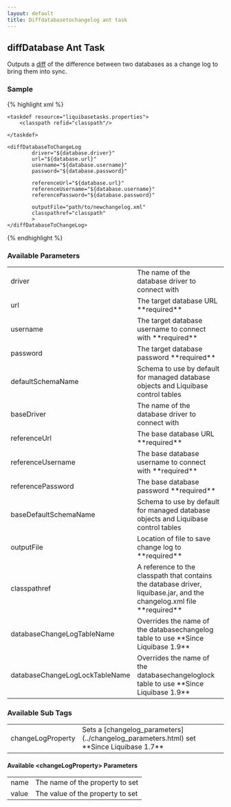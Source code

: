 ```yaml
---
layout: default
title: Diffdatabasetochangelog ant task
---
```


## diffDatabase Ant Task ##

Outputs a [diff](../diff.html) of the difference between two databases as a change log to bring them into sync.

### Sample ###

{% highlight xml %}
<target name="diff-database" depends="prepare">

    <taskdef resource="liquibasetasks.properties">
        <classpath refid="classpath"/>

    </taskdef>

    <diffDatabaseToChangeLog
            driver="${database.driver}"
            url="${database.url}"
            username="${database.username}"
            password="${database.password}"

            referenceUrl="${database.url}"
            referenceUsername="${database.username}"
            referencePassword="${database.password}"

            outputFile="path/to/newchangelog.xml"
            classpathref="classpath"
            >
    </diffDatabaseToChangeLog>
</target>
{% endhighlight %}



### Available Parameters ###

<table>
<tr><td>driver</td><td>The name of the database driver to connect with</td></tr>
<tr><td>url</td><td>The target database URL **required**  </td></tr>
<tr><td>username</td><td>The target database username to connect with **required**  </td></tr>
<tr><td>password</td><td>The target database password **required**  </td></tr>
<tr><td>defaultSchemaName</td><td>Schema to use by default for managed database objects and Liquibase control tables  </td></tr>
<tr><td>baseDriver</td><td>The name of the database driver to connect with</td></tr>
<tr><td>referenceUrl</td><td>The base database URL **required**  </td></tr>
<tr><td>referenceUsername</td><td>The base database username to connect with **required**  </td></tr>
<tr><td>referencePassword</td><td>The base database password **required**  </td></tr>
<tr><td>baseDefaultSchemaName</td><td>Schema to use by default for managed database objects and Liquibase control tables  </td></tr>
<tr><td>outputFile</td><td>Location of file to save change log to **required**  </td></tr>
<tr><td>classpathref</td><td>A reference to the classpath that contains the database driver, liquibase.jar, and the changelog.xml file **required**  </td></tr>
<tr><td>databaseChangeLogTableName</td><td>Overrides the name of the databasechangelog table to use **Since Liquibase 1.9** </td></tr>
<tr><td>databaseChangeLogLockTableName</td><td>Overrides the name of the databasechangeloglock table to use **Since Liquibase 1.9** </td></tr>
</table>

### Available Sub Tags ###
<table>
<tr><td>changeLogProperty</td><td>Sets a [changelog_parameters](../changelog_parameters.html) set **Since Liquibase 1.7** </td></tr>
</table>

#### Available &lt;changeLogProperty&gt; Parameters ####
<table>
<tr><td>name</td><td>The name of the property to set</td></tr>
<tr><td>value</td><td>The value of the property to set</td></tr>
</table>